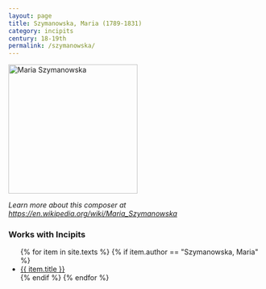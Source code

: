 ```yaml
---
layout: page
title: Szymanowska, Maria (1789-1831)
category: incipits
century: 18-19th
permalink: /szymanowska/
---
```

<a title="Deutsch:  Gemälde im Musée Mickiewicz in Paris (1932)., Public domain, via Wikimedia Commons" href="https://commons.wikimedia.org/wiki/File:Maria_Szymanowska.jpg"><img width="256" alt="Maria Szymanowska" src="https://upload.wikimedia.org/wikipedia/commons/thumb/6/6f/Maria_Szymanowska.jpg/256px-Maria_Szymanowska.jpg"></a>

*Learn more about this composer at <a href="https://en.wikipedia.org/wiki/Maria_Szymanowska" target="_blank">https://en.wikipedia.org/wiki/Maria_Szymanowska</a>*
<br/>

### Works with Incipits
<ul class="texts">
    {% for item in site.texts %}
      {% if item.author == "Szymanowska, Maria" %}
          <li class="text-title">
          <a href="{{ site.baseurl }}{{ item.url }}">
        {{ item.title }}
              </a>
    </li>
      {% endif %}
    {% endfor %}
</ul>
